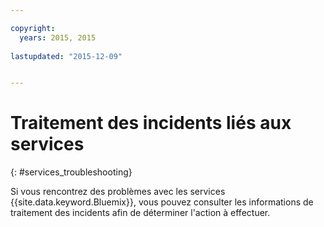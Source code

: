 ```yaml
---

copyright:
  years: 2015, 2015
  
lastupdated: "2015-12-09"


---
```


# Traitement des incidents liés aux services
{: #services_troubleshooting}


Si vous rencontrez des problèmes avec les services {{site.data.keyword.Bluemix}},
vous pouvez consulter les informations de traitement des incidents afin de déterminer l'action à effectuer.
